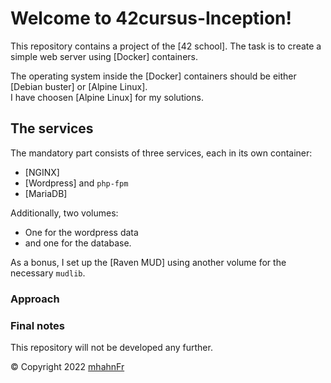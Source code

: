 # Welcome to 42cursus-Inception!
This repository contains a project of the [42 school]. The task is to create a
simple web server using [Docker] containers.

The operating system inside the [Docker] containers should be either [Debian buster]
or [Alpine Linux].  
I have choosen [Alpine Linux] for my solutions.

## The services
The mandatory part consists of three services, each in its own container:
- [NGINX]
- [Wordpress] and `php-fpm`
- [MariaDB]

Additionally, two volumes:
- One for the wordpress data
- and one for the database.

As a bonus, I set up the [Raven MUD] using another volume for the necessary `mudlib`.

### Approach

### Final notes
This repository will not be developed any further.

© Copyright 2022 [mhahnFr](https://www.github.com/mhahnFr)
